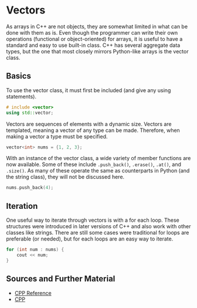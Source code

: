 # Vectors

As arrays in C++ are not objects, they are somewhat limited in what can be done with them as is. Even though the programmer can write their own operations (functional or object-oriented) for arrays, it is useful to have a standard and easy to use built-in class. C++ has several aggregate data types, but the one that most closely mirrors Python-like arrays is the vector class.

## Basics

To use the vector class, it must first be included (and give any using statements).

```C++
# include <vector>
using std::vector;
```

Vectors are sequences of elements with a dynamic size. Vectors are templated, meaning a vector of any type can be made. Therefore, when making a vector a type must be specified.

```C++
vector<int> nums = {1, 2, 3};
```

With an instance of the vector class, a wide variety of member functions are now available. Some of these include `.push_back()`, `.erase()`, `.at()`, and `.size()`. As many of these operate the same as counterparts in Python (and the string class), they will not be discussed here.

```C++
nums.push_back(4);
```

## Iteration

One useful way to iterate through vectors is with a for each loop. These structures were introduced in later versions of C++ and also work with other classes like strings. There are still some cases were traditional for loops are preferable (or needed), but for each loops are an easy way to iterate.

```C++
for (int num : nums) {
    cout << num;
}
```

## Sources and Further Material

- [CPP Reference](https://en.cppreference.com/w/cpp/container/vector)
- [CPP](https://cplusplus.com/reference/vector/vector/?kw=vector)